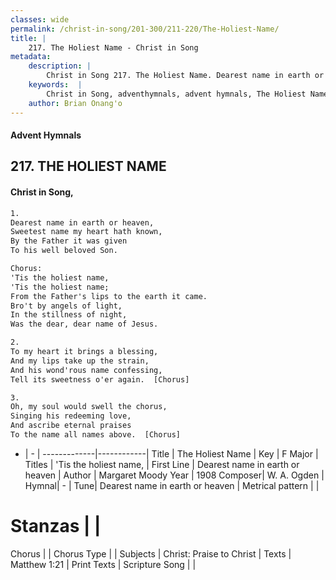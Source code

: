 ```yaml
---
classes: wide
permalink: /christ-in-song/201-300/211-220/The-Holiest-Name/
title: |
    217. The Holiest Name - Christ in Song
metadata:
    description: |
        Christ in Song 217. The Holiest Name. Dearest name in earth or heaven, Sweetest name my heart hath known, By the Father it was given To his well beloved Son. Chorus: 'Tis the holiest name, 'Tis the holiest name; From the Father's lips to the earth it came. Bro't by angels of light, In the stillness of night, Was the dear, dear name of Jesus.
    keywords:  |
        Christ in Song, adventhymnals, advent hymnals, The Holiest Name, Dearest name in earth or heaven. 'Tis the holiest name,
    author: Brian Onang'o
---
```


#### Advent Hymnals
## 217. THE HOLIEST NAME
####  Christ in Song,

```txt
1.
Dearest name in earth or heaven,
Sweetest name my heart hath known,
By the Father it was given
To his well beloved Son.

Chorus:
'Tis the holiest name,
'Tis the holiest name;
From the Father's lips to the earth it came.
Bro't by angels of light,
In the stillness of night,
Was the dear, dear name of Jesus.

2.
To my heart it brings a blessing,
And my lips take up the strain,
And his wond'rous name confessing,
Tell its sweetness o'er again.  [Chorus]

3.
Oh, my soul would swell the chorus,
Singing his redeeming love,
And ascribe eternal praises
To the name all names above.  [Chorus]

```

- |   -  |
-------------|------------|
Title | The Holiest Name |
Key | F Major |
Titles | 'Tis the holiest name, |
First Line | Dearest name in earth or heaven |
Author | Margaret Moody
Year | 1908
Composer| W. A. Ogden |
Hymnal|  - |
Tune| Dearest name in earth or heaven |
Metrical pattern | |
# Stanzas |  |
Chorus |  |
Chorus Type |  |
Subjects | Christ: Praise to Christ |
Texts | Matthew 1:21 |
Print Texts | 
Scripture Song |  |
    
